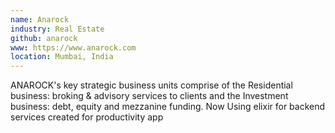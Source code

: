 ```yaml
---
name: Anarock
industry: Real Estate
github: anarock
www: https://www.anarock.com
location: Mumbai, India
---
```

ANAROCK's key strategic business units comprise of the Residential business: broking & advisory services to clients and the Investment business: debt, equity and mezzanine funding. Now Using elixir for backend services created for productivity app
